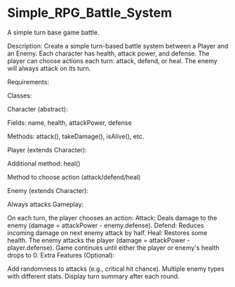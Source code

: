 # Simple_RPG_Battle_System
A simple turn base game battle.

Description:
Create a simple turn-based battle system between a Player and an Enemy. Each character has health, attack power, and defense. The player can choose actions each turn: attack, defend, or heal. The enemy will always attack on its turn.

Requirements:

Classes:

Character (abstract):

Fields: name, health, attackPower, defense

Methods: attack(), takeDamage(), isAlive(), etc.

Player (extends Character):

Additional method: heal()

Method to choose action (attack/defend/heal)

Enemy (extends Character):

Always attacks
Gameplay:

On each turn, the player chooses an action:
Attack: Deals damage to the enemy (damage = attackPower - enemy.defense).
Defend: Reduces incoming damage on next enemy attack by half.
Heal: Restores some health.
The enemy attacks the player (damage = attackPower - player.defense).
Game continues until either the player or enemy's health drops to 0.
Extra Features (Optional):

Add randomness to attacks (e.g., critical hit chance).
Multiple enemy types with different stats.
Display turn summary after each round.
